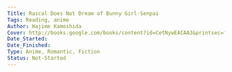 ```yaml
---
Title: Rascal Does Not Dream of Bunny Girl-Senpai
Tags: Reading, anime
Author: Hajime Kamoshida
Cover: http://books.google.com/books/content?id=CetNywEACAAJ&printsec=frontcover&img=1&zoom=1&source=gbs_api
Date_Started: 
Date_Finished: 
Type: Anime, Romantic, Fiction
Status: Not-Started
---
```

